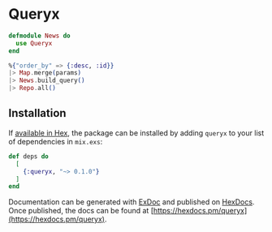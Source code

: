 # Queryx

```elixir
defmodule News do
  use Queryx
end

%{"order_by" => {:desc, :id}}
|> Map.merge(params)
|> News.build_query()
|> Repo.all()
```

## Installation

If [available in Hex](https://hex.pm/docs/publish), the package can be installed
by adding `queryx` to your list of dependencies in `mix.exs`:

```elixir
def deps do
  [
    {:queryx, "~> 0.1.0"}
  ]
end
```

Documentation can be generated with [ExDoc](https://github.com/elixir-lang/ex_doc)
and published on [HexDocs](https://hexdocs.pm). Once published, the docs can
be found at [https://hexdocs.pm/queryx](https://hexdocs.pm/queryx).

